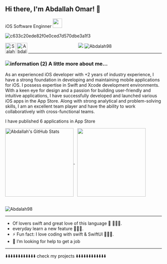 
<h2> Hi there, I'm Abdallah Omar! 👋</h2>
<p> iOS  Software Enginner </a><img src="https://media.giphy.com/media/WUlplcMpOCEmTGBtBW/giphy.gif" width="30"> 
</p>

![c633c20ede82f0e0ced7d570dbe3a1f3](https://user-images.githubusercontent.com/70382532/138322189-2db8df52-9dcb-40a0-88a8-c365466bd33d.gif)

<div> 
 <div align="center">
  <a href="https://www.linkedin.com/in/abdallah-omar-elnikesh/" target="_blank"><img src="https://img.shields.io/badge/-LinkedIn-%230077B5?style=for-the-badge&logo=linkedin&logoColor=white" target="_blank"></a> 
  <a href="abdalahomar48@gmail.com"> <img align="left" alt="Salah Khaled | Gmail " width="34px" src="/assets/gmail.svg" />
  </a>
  <a href="https://linktr.ee/abdalahomar"> <img align="left" alt="Abdallah Omar | Linktree" width="34px" src="/assets/linktree.svg" />
  </a>
 <img src="https://komarev.com/ghpvc/?username=abdallah-omar-elnikesh&label=Profile%20views&color=0e75b6&style=flat" alt="Abdalah98" />  
 </div>
  <hr>


### ![information (2)](https://user-images.githubusercontent.com/41602889/146625378-ef93b978-e468-4ce1-a1eb-ac1ba7aa3aa0.png) A little more about me...  

As an experienced iOS developer with +2 years of industry experience, I have a strong foundation in developing and maintaining mobile applications for iOS. I possess expertise in Swift and Xcode development environments. With a keen eye for design and a passion for building user-friendly and intuitive applications, I have successfully developed and launched various iOS apps in the App Store. Along with strong analytical and problem-solving skills, I am an excellent team player and have the ability to work collaboratively with cross-functional teams.

I have published 6 applications in App Store


  <a href="https://github.com/Abdalah98/Abdalah98">
  <img height ="220px" align="center" src="https://github-readme-stats.vercel.app/api?username=Abdalah98&show_icons=true&line_height=27&count_private=true&title_color=ffffff&text_color=c9cacc&border_color=21262d&icon_color=2bbc8a&bg_color=0D1117" alt="Abdallah's GitHub Stats" />
</a> &nbsp;

<a href="https://github.com/Abdalah98/Abdalah98">
  <img height ="220px" align="center" src="https://github-readme-stats.vercel.app/api/top-langs/?username=Abdalah98&hide=java,html&title_color=ffffff&text_color=c9cacc&border_color=21262d&icon_color=2bbc8a&bg_color=0D1117" />
</a>

<br/>
<br/>

<p><img align="center" src="https://github-readme-streak-stats.herokuapp.com/?user=Abdalah98&" alt="Abdalah98" /></p>

<hr/>

-  Of lovers swift and great love of this language  🧑🏻‍💻.
-  everyday learn a new feature 🧑🏻‍💻.
- ⚡ Fun fact: I love coding with swift & SwiftUI 🧑🏻‍💻.
- 🤔 I’m looking for help to get a job 
 
<hr/>

⬇️⬇️⬇️⬇️⬇️⬇️⬇️⬇️⬇️⬇️⬇️⬇️ check my projects ⬇️⬇️⬇️⬇️⬇️⬇️⬇️⬇️⬇️⬇️⬇️⬇️
